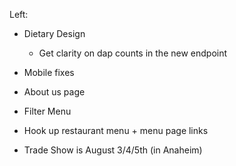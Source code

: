Left:

- Dietary Design
  - Get clarity on dap counts in the new endpoint
- Mobile fixes
- About us page
- Filter Menu
- Hook up restaurant menu + menu page links

- Trade Show is August 3/4/5th (in Anaheim)
